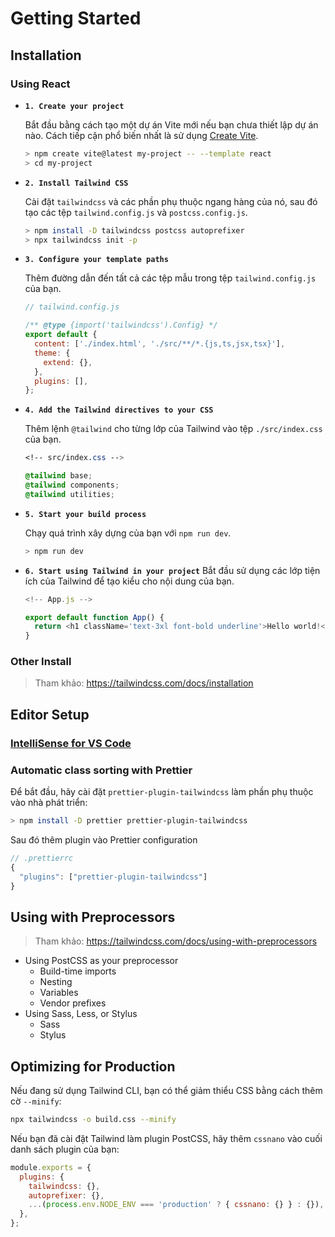 # Getting Started

## Installation

### Using React

- **`1. Create your project`**

  Bắt đầu bằng cách tạo một dự án Vite mới nếu bạn chưa thiết lập dự án nào. Cách tiếp cận phổ biến nhất là sử dụng [Create Vite](https://vite.dev/guide/#scaffolding-your-first-vite-project).

  ```sh
  > npm create vite@latest my-project -- --template react
  > cd my-project
  ```

- **`2. Install Tailwind CSS`**

  Cài đặt `tailwindcss` và các phần phụ thuộc ngang hàng của nó, sau đó tạo các tệp `tailwind.config.js` và `postcss.config.js`.

  ```sh
  > npm install -D tailwindcss postcss autoprefixer
  > npx tailwindcss init -p
  ```

- **`3. Configure your template paths`**

  Thêm đường dẫn đến tất cả các tệp mẫu trong tệp `tailwind.config.js` của bạn.

  ```js
  // tailwind.config.js

  /** @type {import('tailwindcss').Config} */
  export default {
    content: ['./index.html', './src/**/*.{js,ts,jsx,tsx}'],
    theme: {
      extend: {},
    },
    plugins: [],
  };
  ```

- **`4. Add the Tailwind directives to your CSS`**

  Thêm lệnh `@tailwind` cho từng lớp của Tailwind vào tệp `./src/index.css` của bạn.

  ```css
  <!-- src/index.css -->

  @tailwind base;
  @tailwind components;
  @tailwind utilities;
  ```

- **`5. Start your build process`**

  Chạy quá trình xây dựng của bạn với `npm run dev`.

  ```sh
  > npm run dev
  ```

- **`6. Start using Tailwind in your project`**
  Bắt đầu sử dụng các lớp tiện ích của Tailwind để tạo kiểu cho nội dung của bạn.

  ```js
  <!-- App.js -->

  export default function App() {
    return <h1 className='text-3xl font-bold underline'>Hello world!</h1>;
  }
  ```

### Other Install

> Tham khảo: <https://tailwindcss.com/docs/installation>

## Editor Setup

### [IntelliSense for VS Code](https://marketplace.visualstudio.com/items?itemName=bradlc.vscode-tailwindcss)

### Automatic class sorting with Prettier

Để bắt đầu, hãy cài đặt `prettier-plugin-tailwindcss` làm phần phụ thuộc vào nhà phát triển:

```sh
> npm install -D prettier prettier-plugin-tailwindcss
```

Sau đó thêm plugin vào Prettier configuration

```js
// .prettierrc
{
  "plugins": ["prettier-plugin-tailwindcss"]
}
```

## Using with Preprocessors

> Tham khảo: <https://tailwindcss.com/docs/using-with-preprocessors>

- Using PostCSS as your preprocessor
  - Build-time imports
  - Nesting
  - Variables
  - Vendor prefixes
- Using Sass, Less, or Stylus
  - Sass
  - Stylus

## Optimizing for Production

Nếu đang sử dụng Tailwind CLI, bạn có thể giảm thiểu CSS bằng cách thêm cờ `--minify`:

```sh
npx tailwindcss -o build.css --minify
```

Nếu bạn đã cài đặt Tailwind làm plugin PostCSS, hãy thêm `cssnano` vào cuối danh sách plugin của bạn:

```js
module.exports = {
  plugins: {
    tailwindcss: {},
    autoprefixer: {},
    ...(process.env.NODE_ENV === 'production' ? { cssnano: {} } : {}),
  },
};
```
